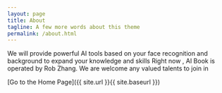 ```yaml
---
layout: page
title: About
tagline: A few more words about this theme
permalink: /about.html
---
```

We will provide powerful AI tools based on your face recognition and background to expand your knowledge and skills
Right now , AI Book is operated by Rob Zhang. We are welcome any valued talents to join in 



[Go to the Home Page]({{ site.url }}{{ site.baseurl }})
